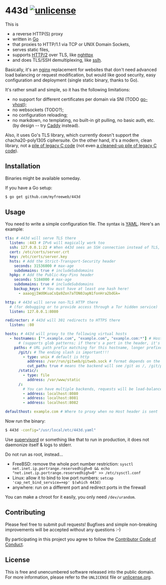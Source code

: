 # 443d [![unlicense](https://img.shields.io/badge/un-license-green.svg?style=flat)](http://unlicense.org)

This is

- a reverse HTTP(S) proxy
- written in [Go]
- that proxies to HTTP/1.1 via TCP or UNIX Domain Sockets,
- serves static files,
- supports [HTTP/2] over TLS, like [nghttpx]
- and does TLS/SSH demultiplexing, like [sslh].

Basically, it's an [nginx] replacement for websites that don't need advanced load balancing or request modification, but would like good security, easy configuration and deployment (single static binary, thanks to Go).

It's rather small and simple, so it has the following limitations:

- no support for different certificates per domain via SNI (TODO [go-vhost](https://github.com/inconshreveable/go-vhost));
- no websockets (TODO?);
- no configuration reloading;
- no markdown, no templating, no built-in git pulling, no basic auth, etc. (by design -- try [Caddy] instead).

Also, it uses Go's TLS library, which currently doesn't support the chacha20-poly1305 ciphersuite.
On the other hand, it's a modern, clean library, not a [pile of legacy C code](https://en.wikipedia.org/wiki/OpenSSL) (not even [a cleaned-up pile of legacy C code](http://www.libressl.org/)).

[Go]: https://golang.org
[HTTP/2]: https://http2.github.io
[nghttpx]: https://nghttp2.org/documentation/nghttpx.1.html
[sslh]: https://github.com/yrutschle/sslh
[nginx]: http://nginx.org 
[Caddy]: https://caddyserver.com

## Installation

Binaries might be available someday.

If you have a Go setup:

```bash
$ go get github.com/myfreeweb/443d
```

## Usage

You need to write a simple configuration file.
The syntax is [YAML].
Here's an example:

```yaml
tls: # 443d will serve TLS there
  listen: :443 # IPv6 will magically work too
  ssh: 127.0.0.1:22 # When 443d sees an SSH connection instead of TLS, proxy there
  cert: /etc/certs/server.crt
  key: /etc/certs/server.key
  hsts: # Add the Strict-Transport-Security header
    seconds: 31536000 # max-age
    subdomains: true # includeSubdomains
  hpkp: # Add the Public-Key-Pins header
    seconds: 5184000 # max-age
    subdomains: true # includeSubdomains
    backup_keys: # You must have at least one hash here!
      - aaaogjIWd0KuaCsQa9Zon7aTON0JapN1fonHra2bdGk=

http: # 443d will serve non-TLS HTTP there
  # (for debugging or to provide access through a Tor hidden service)
  listen: 127.0.0.1:8080

redirector: # 443d will 301 redirects to HTTPS there
  listen: :80

hosts: # 443d will proxy to the following virtual hosts
  - hostnames: ["*.example.com", "example.com", "example.com:*"] # Host header matching
      # (supports glob patterns; if there's a port in the header, it's not removed automatically)
    paths: # URL path prefix matching for this hostname, longer prefixes are matched first
      /git/: # The ending slash is important!!!
        - type: unix # default is http
          address: /var/run/gitweb/gitweb.sock # format depends on the type
          cut_path: true # means the backend will see /git as /, /git/path as /path, etc. default is false
      /static/:
        - type: file
          address: /var/www/static
      /:
        # You can have multiple backends, requests will be load-balanced randomly
        - address: localhost:8080
        - address: localhost:8081
        - address: localhost:8082

defaulthost: example.com # Where to proxy when no Host header is sent
```

Now run the binary:

```bash
$ 443d -config="/usr/local/etc/443d.yaml"
```

Use [supervisord] or something like that to run in production, it does not daemonize itself & logs to stderr.

Do not run as root, instead...

- FreeBSD: remove the whole port number restriction: `sysctl net.inet.ip.portrange.reservedhigh=0 && echo "net.inet.ip.portrange.reservedhigh=0" >> /etc/sysctl.conf`
- Linux: allow it to bind to low port numbers: `setcap 'cap_net_bind_service=+ep' $(which 443d)`
- anywhere: run on a different port and redirect ports in the firewall

You can make a chroot for it easily, you only need `/dev/urandom`.

[YAML]: http://yaml.org
[supervisord]: http://supervisord.org

## Contributing

Please feel free to submit pull requests!
Bugfixes and simple non-breaking improvements will be accepted without any questions :-)

By participating in this project you agree to follow the [Contributor Code of Conduct](http://contributor-covenant.org/version/1/1/0/).

## License

This is free and unencumbered software released into the public domain.  
For more information, please refer to the `UNLICENSE` file or [unlicense.org](http://unlicense.org).

